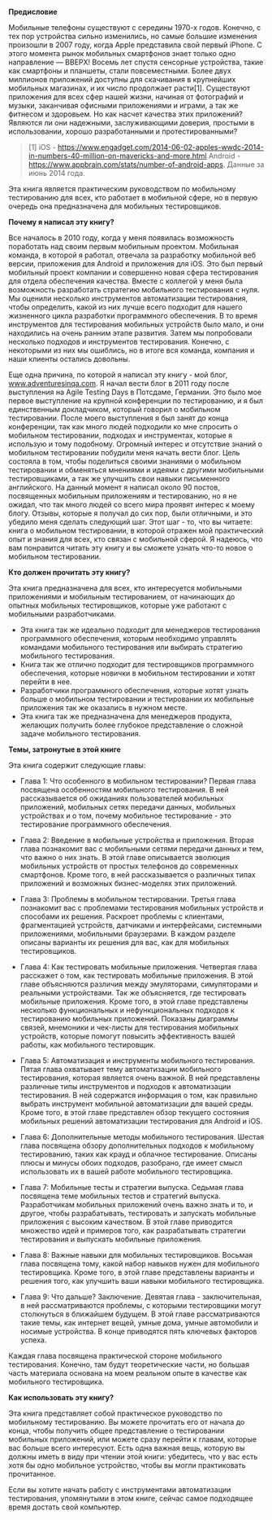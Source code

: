 **Предисловие**

Мобильные телефоны существуют с середины 1970-х годов. Конечно, с тех пор устройства сильно изменились, но самые большие
изменения произошли в 2007 году, когда Apple представила свой первый iPhone. С этого момента рынок мобильных смартфонов
знает только одно направление — ВВЕРХ! Восемь лет спустя сенсорные устройства, такие как смартфоны и планшеты, стали
повсеместными. Более двух миллионов приложений доступны для скачивания в крупнейших мобильных магазинах, и их число
продолжает расти[1]. Существуют приложения для всех сфер нашей жизни, начиная от фотографий и музыки, заканчивая офисными
приложениями и играми, а так же фитнесом и здоровьем. Но как насчет качества этих приложений? Являются ли они надежными,
заслуживающими доверия, простыми в использовании, хорошо разработанными и протестированными?

> [1]  iOS - https://www.engadget.com/2014-06-02-apples-wwdc-2014-in-numbers-40-million-on-mavericks-and-more.html 
> Android - https://www.appbrain.com/stats/number-of-android-apps.
> Данные за июнь 2014 года.

Эта книга является практическим руководством по мобильному тестированию для всех, кто работает в мобильной сфере, но в
первую очередь она предназначена для мобильных тестировщиков.

**Почему я написал эту книгу?**

Все началось в 2010 году, когда у меня появилась возможность поработать над своим первым мобильным
проектом. Мобильная команда, в которой я работал, отвечала за разработку мобильной веб версии, приложения для Android и
приложения для iOS. Это был первый мобильный проект компании и совершенно новая сфера тестирования для отдела обеспечения
качества. Вместе с коллегой у меня была возможность разработать стратегию мобильного тестирования с нуля. Мы оценили
несколько инструментов автоматизации тестирования, чтобы определить, какой из них лучше всего подходит для нашего
жизненного цикла разработки программного обеспечения. В то время инструментов для тестирования мобильных устройств было
мало, и они находились на очень ранним этапе развития. Затем мы попробовали несколько подходов и инструментов тестирования.
Конечно, с некоторыми из них мы ошиблись, но в итоге вся команда, компания и наши клиенты остались довольны.

Еще одна причина, по которой я написал эту книгу - мой блог, www.adventuresinqa.com. Я начал вести блог в 2011 году после 
выступления на Agile Testing Days в Потсдаме, Германии. Это было мое первое выступление на крупной конференции по тестированию, 
и я был единственным докладчиком, который говорил о мобильном тестировании. После моего выступления я был занят до конца 
конференции, так как много людей подходили ко мне спросить о мобильном тестировании, подходах и инструментах, которые я 
использую и тому подобному. Огромный интерес и отсутствие знаний о мобильном тестировании побудили меня начать вести блог. 
Цель состояла в том, чтобы поделиться своими знаниями о мобильном тестировании и обменяться мнениями и идеями с другими 
мобильными тестировщиками, а так же улучшить свои навыки письменного английского. На данный момент я написал около 90 постов, 
посвященных мобильным приложениям и тестированию, но я не ожидал, что так много людей со всего мира проявят интерес к 
моему блогу. Отзывы, которые я получал до сих пор, были отличными, и это убедило меня сделать следующий шаг. Этот шаг - то, 
что вы читаете: книга о мобильном тестировании, в которой отражен мой практический опыт и знания для всех, кто связан с 
мобильной сферой. Я надеюсь, что вам понравится читать эту книгу и вы сможете узнать что-то новое о мобильном тестировании.

**Кто должен прочитать эту книгу?**

Эта книга предназначена для всех, кто интересуется мобильными приложениями и мобильным тестированием, от начинающих до 
опытных мобильных тестировщиков, которые уже работают с мобильными разработчиками. 
- Эта книга так же идеально подходит для менеджеров тестирования программного обеспечения, которым необходимо управлять 
командами мобильного тестирования или выбирать стратегию мобильного тестирования. 
- Книга так же отлично подходит для тестировщиков программного обеспечения, которые новички в мобильном тестировании и хотят 
перейти в нее. 
- Разработчики программного обеспечения, которые хотят узнать больше о мобильном тестировании и тестировании их мобильные 
приложения так же оказались в нужном месте.
- Эта книга так же предназначена для менеджеров продукта, желающих получить более глубокое представление о сложной задаче 
мобильного тестирования.

**Темы, затронутые в этой книге**

Эта книга содержит следующие главы:

- Глава 1: Что особенного в мобильном тестировании? 
Первая глава посвящена особенностям мобильного тестирования. В ней рассказывается об ожиданиях пользователей мобильных 
приложений, мобильных сетях передачи данных, мобильных устройствах и о том, почему мобильное тестирование - это 
тестирование программного обеспечения.

- Глава 2: Введение в мобильные устройства и приложения.
Вторая глава познакомит вас с мобильными сетями передачи данных и тем, что важно о них знать. В этой главе описывается 
эволюция мобильных устройств от простых телефонов до современных смартфонов. Кроме того, в ней рассказывается о различных 
типах приложений и возможных бизнес-моделях этих приложений.

- Глава 3: Проблемы в мобильном тестировании.
Третья глава познакомит вас с проблемами тестирования мобильных устройств и способами их решения. Раскроет проблемы с клиентами, 
фрагментацией устройств, датчиками и интерфейсами, системными приложениями, мобильными браузерами. В каждом разделе описаны варианты 
их решения для вас, как для мобильных тестировщиков.

- Глава 4: Как тестировать мобильные приложения.
Четвертая глава расскажет о том, как тестировать мобильные приложения. В этой главе объясняются различия между эмуляторами, 
симуляторами и реальными устройствами. Так же объясняется, где тестировать мобильные приложения. Кроме того, в этой 
главе представлены несколько функциональных и нефункциональных подходов к тестированию мобильных приложений. Показаны диаграммы 
связей, мнемоники и чек-листы для тестирования мобильных устройств, которые помогут повысить эффективность вашей работы, 
как мобильного тестировщик.

- Глава 5: Автоматизация и инструменты мобильного тестирования.
Пятая глава охватывает тему автоматизации мобильного тестирования, которая является очень важной. В ней представлены 
различные типы инструментов и подходов к автоматизации тестирования. В ней содержатся информация о том, как правильно 
выбрать инструмент мобильной автоматизации для вашей среды. Кроме того, в этой главе представлен обзор текущего состояния 
мобильных решений автоматизации тестирования для Android и iOS.

- Глава 6: Дополнительные методы мобильного тестирования.
Шестая глава посвящена обзору дополнительных подходов к мобильному тестированию, таких как крауд и облачное тестирование. 
Описаны плюсы и минусы обоих подходов, разобрано, где имеет смысл использовать их в вашей работе мобильного тестировщика.

- Глава 7: Мобильные тесты и стратегии выпуска.
Седьмая глава посвящена теме мобильных тестов и стратегий выпуска. Разработчикам мобильных приложений очень важно знать 
и то, и другое, чтобы разрабатывать, тестировать и запускать мобильные приложения с высоким качеством. В этой главе 
приводится множество идей и примеров того, как разрабатывать стратегии тестирования и выпускать мобильные приложения.

- Глава 8: Важные навыки для мобильных тестировщиков.
Восьмая глава посвящена тому, какой набор навыков нужен для мобильного тестировщика. Кроме того, в этой главе представлены 
варианты и решения того, как улучшить ваши навыки мобильного тестировщика.

- Глава 9: Что дальше? Заключение.
Девятая глава - заключительная, в ней рассматриваются проблемы, с которыми тестировщики могут столкнуться в ближайшем будущем. 
В этой главе рассматриваются такие темы, как интернет вещей, умные дома, умные автомобили и носимые устройства. В конце 
приводятся пять ключевых факторов успеха.

Каждая глава посвящена практической стороне мобильного тестирования. Конечно, там будут теоретические части, но большая 
часть материала основана на моем реальном опыте в качестве как мобильного тестировщика.

**Как использовать эту книгу?**

Эта книга представляет собой практическое руководство по мобильному тестированию. Вы можете прочитать его от начала до 
конца, чтобы получить общее представление о тестировании мобильных приложений, или можете сразу перейти к главам, которые 
вас больше всего интересуют. Есть одна важная вещь, которую вы должны иметь в виду при чтении этой книги: убедитесь, что 
у вас есть хотя бы одно мобильное устройство, чтобы вы могли практиковать прочитанное.

Если вы хотите начать работу с инструментами автоматизации тестирования, упомянутыми в этом книге, сейчас самое подходящее 
время достать свой компьютер.

